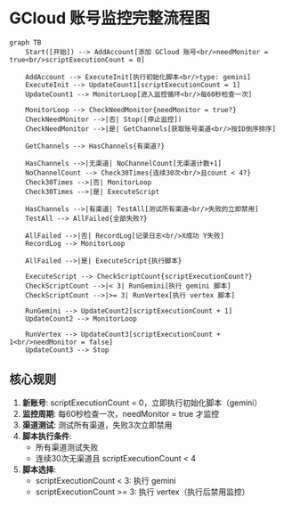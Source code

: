 # GCloud 账号监控完整流程图

```mermaid
graph TB
    Start([开始]) --> AddAccount[添加 GCloud 账号<br/>needMonitor = true<br/>scriptExecutionCount = 0]

    AddAccount --> ExecuteInit[执行初始化脚本<br/>type: gemini]
    ExecuteInit --> UpdateCount1[scriptExecutionCount = 1]
    UpdateCount1 --> MonitorLoop[进入监控循环<br/>每60秒检查一次]

    MonitorLoop --> CheckNeedMonitor{needMonitor = true?}
    CheckNeedMonitor -->|否| Stop([停止监控])
    CheckNeedMonitor -->|是| GetChannels[获取账号渠道<br/>按ID倒序排序]

    GetChannels --> HasChannels{有渠道?}

    HasChannels -->|无渠道| NoChannelCount[无渠道计数+1]
    NoChannelCount --> Check30Times{连续30次<br/>且count < 4?}
    Check30Times -->|否| MonitorLoop
    Check30Times -->|是| ExecuteScript

    HasChannels -->|有渠道| TestAll[测试所有渠道<br/>失败的立即禁用]
    TestAll --> AllFailed{全部失败?}

    AllFailed -->|否| RecordLog[记录日志<br/>X成功 Y失败]
    RecordLog --> MonitorLoop

    AllFailed -->|是| ExecuteScript{执行脚本}

    ExecuteScript --> CheckScriptCount{scriptExecutionCount?}
    CheckScriptCount -->|< 3| RunGemini[执行 gemini 脚本]
    CheckScriptCount -->|>= 3| RunVertex[执行 vertex 脚本]

    RunGemini --> UpdateCount2[scriptExecutionCount + 1]
    UpdateCount2 --> MonitorLoop

    RunVertex --> UpdateCount3[scriptExecutionCount + 1<br/>needMonitor = false]
    UpdateCount3 --> Stop
```

## 核心规则

1. **新账号**: scriptExecutionCount = 0，立即执行初始化脚本（gemini）
2. **监控周期**: 每60秒检查一次，needMonitor = true 才监控
3. **渠道测试**: 测试所有渠道，失败3次立即禁用
4. **脚本执行条件**:
   - 所有渠道测试失败
   - 连续30次无渠道且 scriptExecutionCount < 4
5. **脚本选择**:
   - scriptExecutionCount < 3: 执行 gemini
   - scriptExecutionCount >= 3: 执行 vertex（执行后禁用监控）